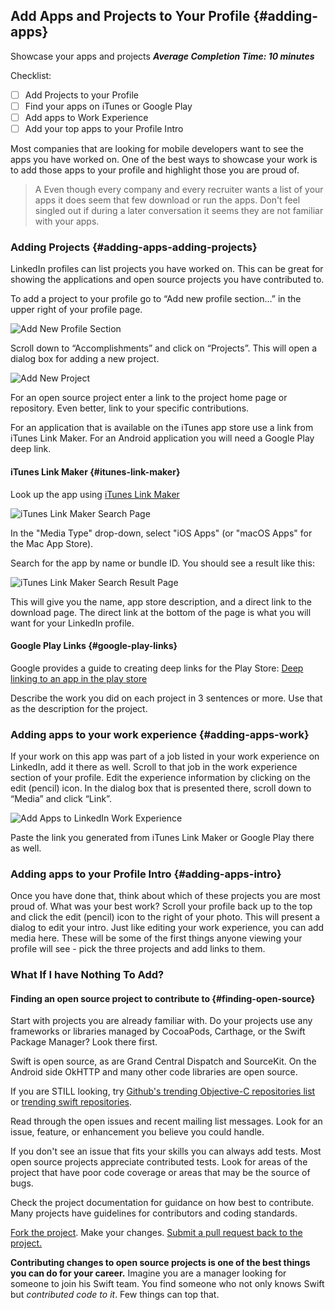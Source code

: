## Add Apps and Projects to Your Profile {#adding-apps}
Showcase your apps and projects
***Average Completion Time: 10 minutes***

Checklist:

- [ ] Add Projects to your Profile
- [ ] Find your apps on iTunes or Google Play
- [ ] Add apps to Work Experience
- [ ] Add your top apps to your Profile Intro

[TODO]: # (Add Checklist)

Most companies that are looking for mobile developers want to see the apps you have worked on. One of the best ways to showcase your work is to add those apps to your profile and highlight those you are proud of.

> A Even though every company and every recruiter wants a list of your apps it does seem that few download or run the apps. Don't feel singled out if during a later conversation it seems they are not familiar with your apps. 

### Adding Projects {#adding-apps-adding-projects}

LinkedIn profiles can list projects you have worked on. This can be great for showing the applications and open source projects you have contributed to. 

To add a project to your profile go to “Add new profile section…” in the upper right of your profile page. 

![Add New Profile Section](images/addprofilesection.png)

Scroll down to “Accomplishments” and click on “Projects”. This will open a dialog box for adding a new project.

![Add New Project](images/addproject.png)

For an open source project enter a link to the project home page or repository. Even better, link to your specific contributions. 

For an application that is available on the iTunes app store use a link from iTunes Link Maker.  For an Android application you will need a Google Play deep link.

#### iTunes Link Maker {#itunes-link-maker}

Look up the app using 
[iTunes Link Maker](https://linkmaker.itunes.apple.com/en-us) 

![iTunes Link Maker Search Page](images/linkmakerselectmediatype.png)
 
In the "Media Type" drop-down, select "iOS Apps" (or "macOS Apps" for the Mac App Store).
 
Search for the app by name or bundle ID. You should see a result like this:
 
 ![iTunes Link Maker Search Result Page](images/linkmakerresult.png)
 
This will give you the name, app store description, and a direct link to the download page. The direct link at the bottom of the page is what you will want for your LinkedIn profile. 

#### Google Play Links {#google-play-links}
Google provides a guide to creating deep links for the Play Store:
[Deep linking to an app in the play store](https://developer.android.com/distribute/marketing-tools/linking-to-google-play.html#OpeningDetails)

Describe the work you did on each project in 3 sentences or more. Use that as the description for the project.

### Adding apps to your work experience {#adding-apps-work}

If your work on this app was part of a job listed in your work experience on LinkedIn, add it there as well. Scroll to that job in the work experience section of your profile. Edit the experience information by clicking on the edit (pencil) icon. In the dialog box that is presented there, scroll down to “Media” and click “Link”. 

![Add Apps to LinkedIn Work Experience](images/editexperience.png)

Paste the link you generated from iTunes Link Maker or Google Play there as well.

### Adding apps to your Profile Intro {#adding-apps-intro}

Once you have done that, think about which of these projects you are most proud of. What was your best work? Scroll your profile back up to the top and click the edit (pencil) icon to the right of your photo. This will present a dialog to edit your intro. Just like editing your work experience, you can add media here. These will be some of the first things anyone viewing your profile will see - pick the three projects and add links to them.

### What If I have Nothing To Add?

#### Finding an open source project to contribute to {#finding-open-source}

Start with projects you are already familiar with.
Do your projects use any frameworks or libraries managed by CocoaPods, Carthage, or the Swift Package Manager? Look there first.

Swift is open source, as are Grand Central Dispatch and SourceKit. On the Android side OkHTTP and many other code libraries are open source. 

If you are STILL looking, try [Github's trending Objective-C repositories list](https://github.com/trending/objective-c?since=monthly) or [trending swift repositories](https://github.com/trending/swift?since=monthly).

Read through the open issues and recent mailing list messages. Look for an issue, feature, or enhancement you believe you could handle. 

If you don't see an issue that fits your skills you can always add tests. Most open source projects appreciate contributed tests. Look for areas of the project that have poor code coverage or areas that may be the source of bugs. 

Check the project documentation for guidance on how best to contribute. Many projects have guidelines for contributors and coding standards. 

[Fork the project](https://help.github.com/articles/fork-a-repo/). Make your changes. [Submit a pull request back to the project.](https://help.github.com/articles/about-pull-requests/)

**Contributing changes to open source projects is one of the best things you can do for your career.**  Imagine you are a manager looking for someone to join his Swift team. You find someone who not only knows Swift but *contributed code to it*.  Few things can top that.
